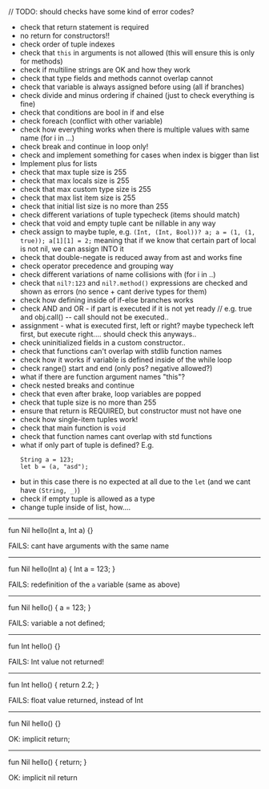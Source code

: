 // TODO: should checks have some kind of error codes?

* check that return statement is required
* no return for constructors!!
* check order of tuple indexes
* check that `this` in arguments is not allowed (this will ensure this is only for methods)
* check if multiline strings are OK and how they work
* check that type fields and methods cannot overlap cannot 
* check that variable is always assigned before using (all if branches)
* check divide and minus ordering if chained (just to check everything is fine)
* check that conditions are bool in if and else
* check foreach (conflict with other variable)
* check how everything works when there is multiple values with same name (for i in ...)
* check break and continue in loop only!
* check and implement something for cases when index is bigger than list
* Implement plus for lists
* check that max tuple size is 255
* check that max locals size is 255
* check that max custom type size is 255
* check that max list item size is 255
* check that initial list size is no more than 255
* check different variations of tuple typecheck (items should match)
* check that void and empty tuple cant be nillable in any way
* check assign to maybe tuple, e.g.
    `(Int, (Int, Bool))? a; a = (1, (1, true)); a[1][1] = 2;`
    meaning that if we know that certain part of local is not nil, we can assign INTO it
* check that double-negate is reduced away from ast and works fine
* check operator precedence and grouping way
* check different variations of name collisions with (for i in ..)
* check that `nil?:123` and `nil?.method()` expressions are checked and
    shown as errors (no sence + cant derive types for them)
* check how defining inside of if-else branches works 
* check AND and OR - if part is executed if it is not yet ready
    // e.g. true and obj.call()  -- call should not be executed..
* assignment - what is executed first, left or right?
   maybe typecheck left first, but execute right....
   should check this anyways..
* check uninitialized fields in a custom constructor..
* check that functions can't overlap with stdlib function names
* check how it works if variable is defined inside of the while loop
* check range() start and end (only pos? negative allowed?)
* what if there are function argument names "this"?
* check nested breaks and continue
* check that even after brake, loop variables are popped
* check that tuple size is no more than 255
* ensure that return is REQUIRED, but constructor must not have one
* check how single-item tuples work!
* check that main function is `void`
* check that function names cant overlap with std functions
* what if only part of tuple is defined? E.g. 
    ```example
    String a = 123;
    let b = (a, "asd");
    ```
* but in this case there is no expected at all due to the `let` (and we cant have `(String, _)`)
* check if empty tuple is allowed as a type
* change tuple inside of list, how....
---
fun Nil hello(Int a, Int a) {}

FAILS: cant have arguments with the same name

---
fun Nil hello(Int a) {
    Int a = 123;
}

FAILS: redefinition of the `a` variable (same as above)

---
fun Nil hello() {
    a = 123;
}

FAILS: variable a not defined;

---
fun Int hello() {}

FAILS: Int value not returned!

---
fun Int hello() {
    return 2.2;
}

FAILS: float value returned, instead of Int

---
fun Nil hello() {}

OK: implicit return;

---
fun Nil hello() { return; }

OK: implicit nil return

